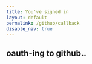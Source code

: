 ```yaml
---
title: You've signed in
layout: default
permalink: /github/callback
disable_nav: true
---
```


## oauth-ing to github..

<script>
	window.onload = function() {
		const params = new URLSearchParams(window.location.search);
		const code = params.get('code');
		if (code) {
			fetch(`https://arialhamed.pythonanywhere.com/github/callback?code=${code}`, {headers: {}})
			.then(response => response.json())
			.then(data => {
				localStorage.setItem('github_token', data.access_token);
				// Now you can use the token to make authenticated API calls

				// setTimeout(()=>{window.location.href=localStorage.getItem("github_login_last_page")}, 3000)
				window.location.href=localStorage.getItem("github_login_last_page")
			});
		}
	};
</script>